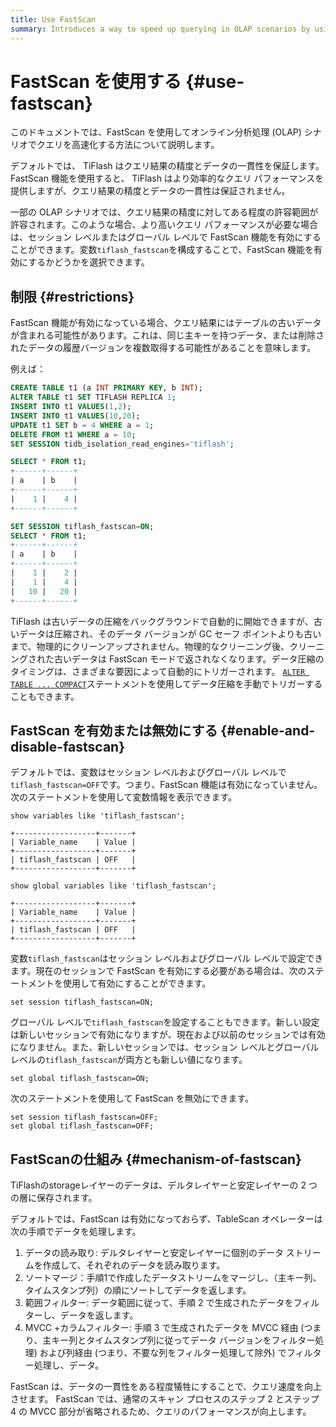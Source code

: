 ```yaml
---
title: Use FastScan
summary: Introduces a way to speed up querying in OLAP scenarios by using FastScan.
---
```


# FastScan を使用する {#use-fastscan}

このドキュメントでは、FastScan を使用してオンライン分析処理 (OLAP) シナリオでクエリを高速化する方法について説明します。

デフォルトでは、 TiFlash はクエリ結果の精度とデータの一貫性を保証します。 FastScan 機能を使用すると、 TiFlash はより効率的なクエリ パフォーマンスを提供しますが、クエリ結果の精度とデータの一貫性は保証されません。

一部の OLAP シナリオでは、クエリ結果の精度に対してある程度の許容範囲が許容されます。このような場合、より高いクエリ パフォーマンスが必要な場合は、セッション レベルまたはグローバル レベルで FastScan 機能を有効にすることができます。変数`tiflash_fastscan`を構成することで、FastScan 機能を有効にするかどうかを選択できます。

## 制限 {#restrictions}

FastScan 機能が有効になっている場合、クエリ結果にはテーブルの古いデータが含まれる可能性があります。これは、同じ主キーを持つデータ、または削除されたデータの履歴バージョンを複数取得する可能性があることを意味します。

例えば：

```sql
CREATE TABLE t1 (a INT PRIMARY KEY, b INT);
ALTER TABLE t1 SET TIFLASH REPLICA 1;
INSERT INTO t1 VALUES(1,2);
INSERT INTO t1 VALUES(10,20);
UPDATE t1 SET b = 4 WHERE a = 1;
DELETE FROM t1 WHERE a = 10;
SET SESSION tidb_isolation_read_engines='tiflash';

SELECT * FROM t1;
+------+------+
| a    | b    |
+------+------+
|    1 |    4 |
+------+------+

SET SESSION tiflash_fastscan=ON;
SELECT * FROM t1;
+------+------+
| a    | b    |
+------+------+
|    1 |    2 |
|    1 |    4 |
|   10 |   20 |
+------+------+
```

TiFlash は古いデータの圧縮をバックグラウンドで自動的に開始できますが、古いデータは圧縮され、そのデータ バージョンが GC セーフ ポイントよりも古いまで、物理的にクリーンアップされません。物理的なクリーニング後、クリーニングされた古いデータは FastScan モードで返されなくなります。データ圧縮のタイミングは、さまざまな要因によって自動的にトリガーされます。 [`ALTER TABLE ... COMPACT`](/sql-statements/sql-statement-alter-table-compact.md)ステートメントを使用してデータ圧縮を手動でトリガーすることもできます。

## FastScan を有効または無効にする {#enable-and-disable-fastscan}

デフォルトでは、変数はセッション レベルおよびグローバル レベルで`tiflash_fastscan=OFF`です。つまり、FastScan 機能は有効になっていません。次のステートメントを使用して変数情報を表示できます。

```
show variables like 'tiflash_fastscan';

+------------------+-------+
| Variable_name    | Value |
+------------------+-------+
| tiflash_fastscan | OFF   |
+------------------+-------+
```

```
show global variables like 'tiflash_fastscan';

+------------------+-------+
| Variable_name    | Value |
+------------------+-------+
| tiflash_fastscan | OFF   |
+------------------+-------+
```

変数`tiflash_fastscan`はセッション レベルおよびグローバル レベルで設定できます。現在のセッションで FastScan を有効にする必要がある場合は、次のステートメントを使用して有効にすることができます。

```
set session tiflash_fastscan=ON;
```

グローバル レベルで`tiflash_fastscan`を設定することもできます。新しい設定は新しいセッションで有効になりますが、現在および以前のセッションでは有効になりません。また、新しいセッションでは、セッション レベルとグローバル レベルの`tiflash_fastscan`が両方とも新しい値になります。

```
set global tiflash_fastscan=ON;
```

次のステートメントを使用して FastScan を無効にできます。

```
set session tiflash_fastscan=OFF;
set global tiflash_fastscan=OFF;
```

## FastScanの仕組み {#mechanism-of-fastscan}

TiFlashのstorageレイヤーのデータは、デルタレイヤーと安定レイヤーの 2 つの層に保存されます。

デフォルトでは、FastScan は有効になっておらず、TableScan オペレーターは次の手順でデータを処理します。

1.  データの読み取り: デルタレイヤーと安定レイヤーに個別のデータ ストリームを作成して、それぞれのデータを読み取ります。
2.  ソートマージ：手順1で作成したデータストリームをマージし、（主キー列、タイムスタンプ列）の順にソートしてデータを返します。
3.  範囲フィルター: データ範囲に従って、手順 2 で生成されたデータをフィルターし、データを返します。
4.  MVCC +カラムフィルター: 手順 3 で生成されたデータを MVCC 経由 (つまり、主キー列とタイムスタンプ列に従ってデータ バージョンをフィルター処理) および列経由 (つまり、不要な列をフィルター処理して除外) でフィルター処理し、データ。

FastScan は、データの一貫性をある程度犠牲にすることで、クエリ速度を向上させます。 FastScan では、通常のスキャン プロセスのステップ 2 とステップ 4 の MVCC 部分が省略されるため、クエリのパフォーマンスが向上します。
